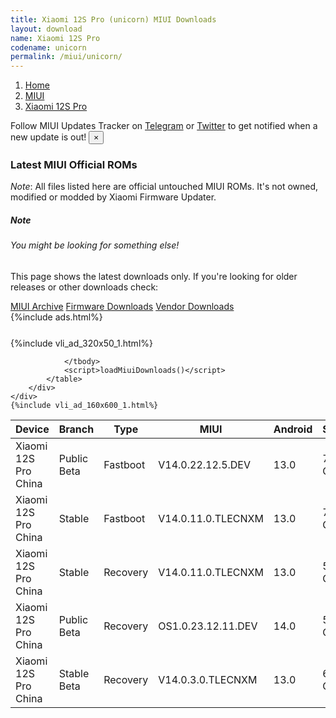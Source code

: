 ```yaml
---
title: Xiaomi 12S Pro (unicorn) MIUI Downloads
layout: download
name: Xiaomi 12S Pro
codename: unicorn
permalink: /miui/unicorn/
---
```

<nav aria-label="breadcrumb">
    <ol class="breadcrumb">
        <li class="breadcrumb-item"><a href="/">Home</a></li>
        <li class="breadcrumb-item"><a href="/miui/">MIUI</a></li>
        <li class="breadcrumb-item active" aria-current="page"><a href="/miui/unicorn/">Xiaomi 12S Pro</a></li>
    </ol>
</nav>
<div class="alert alert-primary alert-dismissible fade show" role="alert">
    Follow MIUI Updates Tracker on <a href="https://t.me/MIUIUpdatesTracker" class="alert-link">Telegram</a>
     or <a href="https://twitter.com/MiFwUpdater" class="alert-link">Twitter</a> to get notified when a new update is out!
    <button type="button" class="close" data-dismiss="alert" aria-label="Close">
        <span aria-hidden="true">&times;</span>
    </button>
</div>

### Latest MIUI Official ROMs
*Note*: All files listed here are official untouched MIUI ROMs. It's not owned, modified or modded by Xiaomi Firmware Updater.
<div class="card">
  <div class="card-body">
    <h5 class="card-title">Note</h5>
    <h6 class="card-subtitle mb-2 text-muted">You might be looking for something else!</h6>
    <p class="card-text">This page shows the latest downloads only.
     If you're looking for older releases or other downloads check:</p>
    <a href="/archive/miui/unicorn/" class="card-link">MIUI Archive</a>
    <a href="/firmware/unicorn/" class="card-link">Firmware Downloads</a>
    <a href="/vendor/unicorn/" class="card-link">Vendor Downloads</a>
  </div>
</div>
{%include ads.html%}
<div class="row justify-content-center">
    <div class="col-10">
        <div class="table-responsive-md" style="margin-top: 25px;">
            {%include vli_ad_320x50_1.html%}
            <table id="miui" class="display dt-responsive nowrap compact table table-striped table-hover table-sm">
                <thead class="thead-dark">
                    <tr>
                        <th data-ref="device">Device</th>
                        <th data-ref="branch">Branch</th>
                        <th data-ref="type">Type</th>
                        <th data-ref="miui">MIUI</th>
                        <th data-ref="android">Android</th>
                        <th data-ref="size">Size</th>
                        <th data-ref="size">Date</th>
                        <th data-ref="link">Link</th>
                    </tr>
                </thead>
                <tbody>
                <tr><td>Xiaomi 12S Pro China</td><td>Public Beta</td><td>Fastboot</td><td>V14.0.22.12.5.DEV</td><td>13.0</td><td>7.7 GB</td><td>2022-12-05</td><td><a href="/miui/unicorn/public beta/V14.0.22.12.5.DEV/">Download</a></td></tr>
<tr><td>Xiaomi 12S Pro China</td><td>Stable</td><td>Fastboot</td><td>V14.0.11.0.TLECNXM</td><td>13.0</td><td>7.5 GB</td><td>2023-11-23</td><td><a href="/miui/unicorn/stable/V14.0.11.0.TLECNXM/">Download</a></td></tr>
<tr><td>Xiaomi 12S Pro China</td><td>Stable</td><td>Recovery</td><td>V14.0.11.0.TLECNXM</td><td>13.0</td><td>5.9 GB</td><td>2023-12-05</td><td><a href="/miui/unicorn/stable/V14.0.11.0.TLECNXM/">Download</a></td></tr>
<tr><td>Xiaomi 12S Pro China</td><td>Public Beta</td><td>Recovery</td><td>OS1.0.23.12.11.DEV</td><td>14.0</td><td>5.9 GB</td><td>2023-12-15</td><td><a href="/hyperos/unicorn/public beta/OS1.0.23.12.11.DEV/">Download</a></td></tr>
<tr><td>Xiaomi 12S Pro China</td><td>Stable Beta</td><td>Recovery</td><td>V14.0.3.0.TLECNXM</td><td>13.0</td><td>6.0 GB</td><td>2022-12-28</td><td><a href="/miui/unicorn/stable beta/V14.0.3.0.TLECNXM/">Download</a></td></tr>

                </tbody>
                <script>loadMiuiDownloads()</script>
            </table>
        </div>
    </div>
    {%include vli_ad_160x600_1.html%}
</div>
